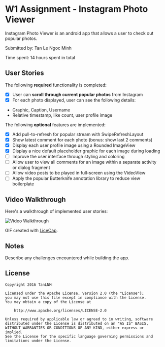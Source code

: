 # W1 Assignment - Instagram Photo Viewer

Instagram Photo Viewer is an android app that allows a user to check out popular photos.

Submitted by: Tan Le Ngoc Minh

Time spent: 14 hours spent in total

## User Stories

The following **required** functionality is completed:

* [x] User can **scroll through current popular photos** from Instagram
* [x] For each photo displayed, user can see the following details:
 - Graphic, Caption, Username
 - Relative timestamp, like count, user profile image

The following **optional** features are implemented:

* [x] Add pull-to-refresh for popular stream with SwipeRefreshLayout
* [x] Show latest comment for each photo (bonus: show last 2 comments)
* [x] Display each user profile image using a Rounded ImageView
* [x] Display a nice default placeholder graphic for each image during loading
* [ ] Improve the user interface through styling and coloring
* [ ] Allow user to view all comments for an image within a separate activity or dialog fragment
* [ ] Allow video posts to be played in full-screen using the VideoView 
* [ ] Apply the popular Butterknife annotation library to reduce view boilerplate

## Video Walkthrough 

Here's a walkthrough of implemented user stories:

<img src='http://i.imgur.com/mJ3AuQD.gif' title='Video Walkthrough' width='' alt='Video Walkthrough' />

GIF created with [LiceCap](http://www.cockos.com/licecap/).

## Notes

Describe any challenges encountered while building the app.

## License

    Copyright 2016 TanLNM

    Licensed under the Apache License, Version 2.0 (the "License");
    you may not use this file except in compliance with the License.
    You may obtain a copy of the License at

        http://www.apache.org/licenses/LICENSE-2.0

    Unless required by applicable law or agreed to in writing, software
    distributed under the License is distributed on an "AS IS" BASIS,
    WITHOUT WARRANTIES OR CONDITIONS OF ANY KIND, either express or implied.
    See the License for the specific language governing permissions and
    limitations under the License.
